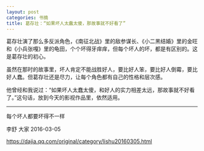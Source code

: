 ```yaml
---
layout: post
categories: 书摘
title: 葛存壮：“如果坏人太蠢太傻，那故事就不好看了”
---
```


葛存壮演了那么多反派角色，《南征北战》里的敌参谋长、《小二黑结婚》里的金旺和《小兵张嘎》里的龟田，个个坏得牙痒痒，但每个坏人的坏，都是有区别的。这是葛存壮的初心。

虽然在那时的故事里，坏人肯定不能战胜好人，要比好人笨，要比好人倒霉，要比好人蠢。但葛存壮还是尽力，让每个角色都有自己的性格和层次感。

他曾经和我说过：“如果坏人太蠢太傻，和好人的实力相差太远，那故事就不好看了。”这句话，放到今天的影视作品里，依然适用。

---

每个坏人都要坏得不一样

李舒 大家 2016-03-05

https://dajia.qq.com/original/category/lishu20160305.html